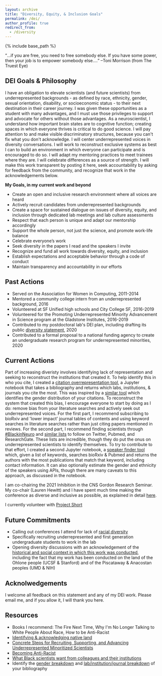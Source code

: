 ```yaml
---
layout: archive
title: "Diversity, Equity, & Inclusion Goals"
permalink: /dei/
author_profile: true
redirect_from:
  - /diversity
---
```


{% include base_path %}

<q>...if you are free, you need to free somebody else. If you have some power, then your job is to empower somebody else.&#8230;</q> &#8211;Toni Morrison (from The Truest Eye)


## DEI Goals & Philosophy
I have an obligation to elevate scientists (and future scientists) from underrepresented backgrounds - as defined by race, ethnicity, gender, sexual orientation, disability, or socioeconomic status - to their next destination in their career journey. I was given these opportunities as a student with many advantages, and I must use those privileges to support and advocate for others without those advantages. As a neuroscientist, I understand how important brain states are to cognitive function; creating spaces in which everyone thrives is critical to do good science. I will pay attention to and make visible discriminatory structures, because you can't fix what you don't acknowledge. I will center underrepresented voices in diversity conversations. I will work to reconstruct exclusive systems as best I can to build an environment in which everyone can participate and is encouraged to do so. I will adapt my mentoring practices to meet trainees where they are. I will celebrate differences as a source of strength. I will make this work transparent by posting it here, seek accountability by asking for feedback from the community, and recognize that work in the acknowledgements below.

**My Goals, in my current work and beyond**
* Create an open and inclusive research environment where all voices are heard
* Actively recruit candidates from underrepresented backgrounds
* Create a space for sustained dialogue on issues of diversity, equity, and inclusion through dedicated lab meetings and lab culture assessments
* Respect that each person is unique and adapt our mentorship accordingly
* Support the whole person, not just the science, and promote work-life balance
* Celebrate everyone’s work
* Seek diversity in the papers I read and the speakers I invite
* Recognize and fund all work towards diversity, equity, and inclusion
* Establish expectations and acceptable behavior through a code of conduct
* Maintain transparency and accountability in our efforts

## Past Actions
* Served on the Association for Women in Computing, 2011-2014
* Mentored a community college intern from an underrepresented background, 2016
* Volunteered at SF Unified high schools and City College SF, 2016-2019
* Volunteered for the Promoting Underrepresented Minority Advancement in Science program at the Gladstone Institutes, 2016-2019
* Contributed to my postdoctoral lab's DEI plan, including drafting its public [diversity statement](https://giocomolab.weebly.com/philosophy.html), 2020
* Contributed to a formal proposal to a national funding agency to create an undergraduate research program for underrepresented minorities, 2020

## Current Actions
Part of increasing diveristy involves identifying lack of representation and seeking to reconstruct the institutions that created it. To help identify this in who you cite, I created a [citation overrepresentation tool](https://github.com/emilyasterjones/bioRxiv_speaker_finder), a Jupyter notebook that takes a bibliography and returns which labs, institutions, & journals you cite the most. This was inspired by a [similar tool](https://github.com/dalejn/cleanBib) which identifies the gender distribution of your citations. To reconstruct the system that created this bias, I encourage everyone to start by doing as I do: remove bias from your literature searches and actively seek out underrepresented voices. For the first part, I recommend subscribing to bioRxiv and 'lower impact' journal tables of contents and using keyword searches in literature searches rather than just citing papers mentioned in reviews. For the second part, I recommend finding scientists through [#BlackinNeuro](https://www.blackinneuro.com/profiles) and [similar lists](/grs/) to follow on Twitter, Pubmed, and ResearchGate. These lists are incredible, though they do put the onus on underrepresented scientists to identify themselves. To try to contribute to that effort, I created a second Jupyter notebook, a [speaker finder tool](https://github.com/emilyasterjones/bioRxiv_speaker_finder) which, given a list of keywords, searches bioRxiv & Pubmed and returns the authors with the most publications that match that keyword, including contact information. It can also optionally estimate the gender and ethnicity of the speakers using APIs, though there are many caveats to this approach, as discussed in the notebook.

I am co-chairing the 2021 Inhibition in the CNS Gordon Research Seminar. My co-chair (Lauren Hewitt) and I have spent much time making the conference as diverse and inclusive as possible, as explained in detail [here](/grs/).

I currently volunteer with [Project Short](https://www.project-short.com/vision.html)

## Future Commitments
* Calling out conferences I attend for lack of [racial diversity](https://twitter.com/EmilyAsterJones/status/1271228741906128896)
* Specifically recruiting underrepresented and first generation undergraduate students to work in the lab
* Opening diversity discussions with an acknowledgement of the [historical and social context in which this work was conducted](https://static1.squarespace.com/static/54b33424e4b08972957c8dcd/t/5ee1469c8a2566161953b459/1591821981292/Acknowledgement+Statement+for+Website.pdf), including the fact that my work has been conducted on the land of the Ohlone people (UCSF & Stanford) and of the Piscataway & Anacostan peoples (UMD & NIH)

## Acknolwedgements
I welcome all feedback on this statement and any of my DEI work. Please email me, and if you allow it, I will thank you here.

## Resources
* Books I recommend: The Fire Next Time, Why I'm No Longer Talking to White People About Race, How to be Anti-Racist
* [Identifying & acknowledging native land](https://native-land.ca/)
* [Concrete Steps for Recruiting, Supporting, and Advancing Underrepresented Minoritized Scientists](https://docs.google.com/document/d/1Ic6bil2AvrQmPFUcUyxcw_FumofKkUo3VLsU7qG0cTk/edit)
* [Becoming Anti-Racist](https://drive.google.com/file/d/1Y6M_-Mca8vm5QKubhd1dWfsz-cAJ3Y-E/view)
* [What Black scientists want from colleagues and their institutions](https://www.nature.com/articles/d41586-020-01883-8)
* Identify the [gender breakdown](https://github.com/dalejn/cleanBib) and [lab/institution/journal breakdown](https://github.com/emilyasterjones/bioRxiv_speaker_finder) of your bibliography
